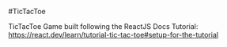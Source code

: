 #TicTacToe

TicTacToe Game built following the ReactJS Docs Tutorial: 
https://react.dev/learn/tutorial-tic-tac-toe#setup-for-the-tutorial
